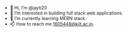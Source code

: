 - 👋 Hi, I’m @jayti20
- 👀 I’m interested in building full stack web applications.
- 🌱 I’m currently learning MERN stack.
- 📫 How to reach me 1605448@kiit.ac.in.

<!---
jayti20/jayti20 is a ✨ special ✨ repository because its `README.md` (this file) appears on your GitHub profile.
You can click the Preview link to take a look at your changes.
--->
